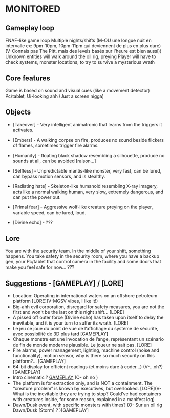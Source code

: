 # MONITORED

## Gameplay loop
FNAF-like game loop
Multiple nights/shifts (M-OU une longue nuit en intervalle ex: 9pm-10pm, 10pm-11pm qui deviennent de plus en plus dure)(V-Connais pas The Pitt, mais des levels basés sur l’heure est bien aussi))
Unknown entities will walk around the oil rig, preying
Player will have to check systems, monster locations, to try to survive a mysterious wrath

## Core features
Game is based on sound and visual cues (like a movement detector)
Pc/tablet, Ui-looking ahh (Just a screen nigga) 


## Objects 
- [Takeover] - Very intelligent animatronic that learns from the triggers it activates.

- [Embers] - A walking corpse on fire, produces no sound beside flickers of flames, sometimes trigger fire alarms.

- [Humanity] - floating black shadow resembling a silhouette, produce no sounds at all, can be avoided [raison…]

- [Selfless] - Unpredictable mantis-like monster, very fast, can be lured, can bypass motion sensors, and is stealthy.

- [Radiating hate] - Skeleton-like humanoid resembling X-ray imagery, acts like a normal walking human, very slow, extremely dangerous, and can put the power out.

- [Primal fear] - Aggressive wolf-like creature preying on the player, variable speed, can be lured, loud.

- [Divine echo] - ???

## Lore
You are with the security team. In the middle of your shift, something happens. You take safety in the security room, where you have a backup gen, your Pc/tablet that control camera in the facility and some doors that make you feel safe for now… ???

## Suggestions - [GAMEPLAY] / [LORE]
- Location: Operating in international waters on an offshore petroleum platform [LORE](V-MGSV vibes, I like it!)
- Big-ahh evil corporation, disregard for safety measures, you are not the first and won't be the last on this night shift… [LORE]
- A pissed off outer force (Divine echo) has taken upon itself to delay the inevitable, and it is your turn to suffer its wrath. [LORE]
- Le jeu ce joue du point de vue de l’affichage du système de sécurité, avec possibilité de 3D plus tard [GAMEPLAY]
- Chaque monstre est une invocation de l’ange, représentant un scénario de fin de monde moderne plausible. Le joueur ne sait pas. [LORE]
- Fire alarms, power management, lighting, machine control (noise and functionality), motion sensor, why is there so much security on this platform?… [GAMEPLAY]
- 64-bit display for efficient readings (et moins dure à coder…) (V-...oh?)[GAMEPLAY]
- Intro cinematic ? [GAMEPLAY](V-Yes!) (O- oh no ) 
- The platform is for extraction only, and is NOT a containment. The “creature problem” is known by executives, but overlooked. [LORE](V-What is the inevitable they are trying to stop? Could’ve had containers with creatures inside, for some reason, explained in a manifest log)
- Dawn/Dusk event, with specific monsters with times? (O- Sur un oil rig Dawn/Dusk [Storm] ? )[GAMEPLAY] 
